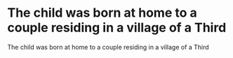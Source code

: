 # The child was born at home to a couple residing in a village of a Third

The child was born at home to a couple residing in a village of a Third